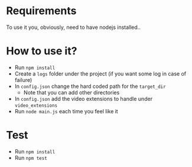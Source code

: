 # Requirements
To use it you, obviously, need to have nodejs installed..

# How to use it?
- Run `npm install`
- Create a `logs` folder under the project (if you want some log in case of failure)
- In `config.json` change the hard coded path for the `target_dir`
  - Note that you can add other directories
- In `config.json` add the video extensions to handle under `video_extensions`
- Run `node main.js` each time you feel like it

# Test
- Run `npm install`
- Run `npm test`
